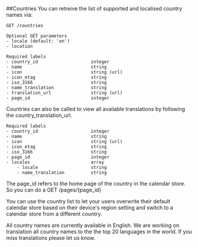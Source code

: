 ##Countries
You can retreive the list of supported and localised country names via:
```
GET /countries

Optional GET parameters
- locale (default: 'en')
- location

Required labels
- country_id					integer
- name							string
- icon							string (url)
- icon_etag						string
- iso_3166						string
- name_translation				string
- translation_url				string (url)
- page_id						integer
```

Countries can also be called to view all available translations by following the country_translation_url.
```
Required labels
- country_id					integer
- name							string
- icon							string (url)
- icon_etag						string
- iso_3166						string
- page_id						integer
- locales						array
	- locale					string
	- name_translation			string
```

The page\_id refers to the home page of the country in the calendar store. So you can do a GET /pages/{page_id}

You can use the country list to let your users overwrite their default calendar store based on their device's region setting and switch to a calendar store from a different country.

All country names are currently available in English. We are working on translation all country names to the the top 20 languages in the world. If you miss translations please let us know.